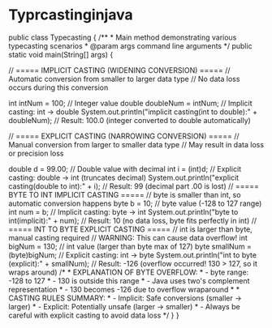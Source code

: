 # Typrcastinginjava
public class Typecasting {
/**
     * Main method demonstrating various typecasting scenarios
     * @param args command line arguments
     */
    public static void main(String[] args) {
        
   // ===== IMPLICIT CASTING (WIDENING CONVERSION) =====
        // Automatic conversion from smaller to larger data type
        // No data loss occurs during this conversion
        
  int intNum = 100;           // Integer value
        double doubleNum = intNum;  // Implicit casting: int -> double
        System.out.println("implicit casting(int to double):" + doubleNum);
        // Result: 100.0 (integer converted to double automatically)
        
  // ===== EXPLICIT CASTING (NARROWING CONVERSION) =====
        // Manual conversion from larger to smaller data type
        // May result in data loss or precision loss
        
  double d = 99.00;        // Double value with decimal
        int i = (int)d;          // Explicit casting: double -> int (truncates decimal)
        System.out.println("explicit casting(double to int):" + i);
        // Result: 99 (decimal part .00 is lost)
         // ===== BYTE TO INT IMPLICIT CASTING =====
        // byte is smaller than int, so automatic conversion happens
         byte b = 10;             // byte value (-128 to 127 range)
        int num = b;             // Implicit casting: byte -> int
        System.out.println("byte to int(implicit):" + num);
        // Result: 10 (no data loss, byte fits perfectly in int)
          // ===== INT TO BYTE EXPLICIT CASTING =====
        // int is larger than byte, manual casting required
        // WARNING: This can cause data overflow!
         int bigNum = 130;                    // int value (larger than byte max of 127)
        byte smallNum = (byte)bigNum;        // Explicit casting: int -> byte
        System.out.println("int to byte (explicit):" + smallNum);
        // Result: -126 (overflow occurred! 130 > 127, so it wraps around)
         /*
         * EXPLANATION OF BYTE OVERFLOW:
         * - byte range: -128 to 127
         * - 130 is outside this range
         * - Java uses two's complement representation
         * - 130 becomes -126 due to overflow wraparound
         * 
         * CASTING RULES SUMMARY:
         * - Implicit: Safe conversions (smaller -> larger)
         * - Explicit: Potentially unsafe (larger -> smaller)
         * - Always be careful with explicit casting to avoid data loss
         */
    }
}
